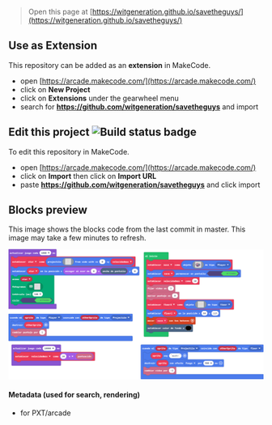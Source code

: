  


> Open this page at [https://witgeneration.github.io/savetheguys/](https://witgeneration.github.io/savetheguys/)

## Use as Extension

This repository can be added as an **extension** in MakeCode.

* open [https://arcade.makecode.com/](https://arcade.makecode.com/)
* click on **New Project**
* click on **Extensions** under the gearwheel menu
* search for **https://github.com/witgeneration/savetheguys** and import

## Edit this project ![Build status badge](https://github.com/witgeneration/savetheguys/workflows/MakeCode/badge.svg)

To edit this repository in MakeCode.

* open [https://arcade.makecode.com/](https://arcade.makecode.com/)
* click on **Import** then click on **Import URL**
* paste **https://github.com/witgeneration/savetheguys** and click import

## Blocks preview

This image shows the blocks code from the last commit in master.
This image may take a few minutes to refresh.

![A rendered view of the blocks](https://github.com/witgeneration/savetheguys/raw/master/.github/makecode/blocks.png)

#### Metadata (used for search, rendering)

* for PXT/arcade
<script src="https://makecode.com/gh-pages-embed.js"></script><script>makeCodeRender("{{ site.makecode.home_url }}", "{{ site.github.owner_name }}/{{ site.github.repository_name }}");</script>
